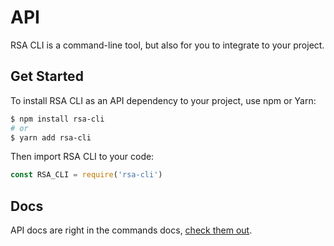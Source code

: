 # API

RSA CLI is a command-line tool, but also for you to integrate to your project.

## Get Started

To install RSA CLI as an API dependency to your project, use npm or Yarn:

```sh
$ npm install rsa-cli
# or
$ yarn add rsa-cli
```

Then import RSA CLI to your code:

```js
const RSA_CLI = require('rsa-cli')
```

## Docs

API docs are right in the commands docs, [check them out](commands/).
